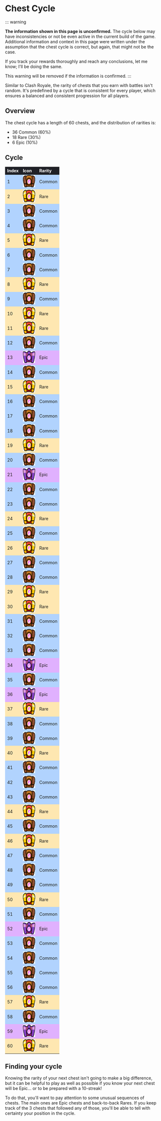 # Chest Cycle

::: warning

**The information shown in this page is unconfirmed.** The cycle below may have inconsistencies or not be even active in the current build of the game. Additional information and context in this page were written under the assumption that the chest cycle is correct, but again, that might not be the case.

If you track your rewards thoroughly and reach any conclusions, let me know; I'll be doing the same.

This warning will be removed if the information is confirmed.
:::

Similar to Clash Royale, the rarity of chests that you earn with battles isn't random. It's predefined by a cycle that is consistent for every player, which ensures a balanced and consistent progression for all players.

## Overview

The chest cycle has a length of 60 chests, and the distribution of rarities is:

- 36 Common (60%)
- 18 Rare (30%)
- 6 Epic (10%)

## Cycle

<style>
    .heatmapChestCycle {
        width: 100%;
        text-align: left;
    }
    .heatmapChestCycle th {
        word-wrap: break-word;
        text-align: left;
        color: white;
        background: #202127;
    }
    .heatmapChestCycle tr:nth-child(1) { background: rgba(0, 112, 255, 0.30); }
    .heatmapChestCycle tr:nth-child(2) { background: rgba(255, 179, 0, 0.30); }
    .heatmapChestCycle tr:nth-child(3) { background: rgba(0, 112, 255, 0.30); }
    .heatmapChestCycle tr:nth-child(4) { background: rgba(0, 112, 255, 0.30); }
    .heatmapChestCycle tr:nth-child(5) { background: rgba(255, 179, 0, 0.30); }
    .heatmapChestCycle tr:nth-child(6) { background: rgba(0, 112, 255, 0.30); }
    .heatmapChestCycle tr:nth-child(7) { background: rgba(0, 112, 255, 0.30); }
    .heatmapChestCycle tr:nth-child(8) { background: rgba(255, 179, 0, 0.30); }
    .heatmapChestCycle tr:nth-child(9) { background: rgba(0, 112, 255, 0.30); }
    .heatmapChestCycle tr:nth-child(10) { background: rgba(255, 179, 0, 0.30); }
    .heatmapChestCycle tr:nth-child(11) { background: rgba(255, 179, 0, 0.30); }
    .heatmapChestCycle tr:nth-child(12) { background: rgba(0, 112, 255, 0.30); }
    .heatmapChestCycle tr:nth-child(13) { background: rgba(156, 1, 255, 0.30); }
    .heatmapChestCycle tr:nth-child(14) { background: rgba(0, 112, 255, 0.30); }
    .heatmapChestCycle tr:nth-child(15) { background: rgba(255, 179, 0, 0.30); }
    .heatmapChestCycle tr:nth-child(16) { background: rgba(0, 112, 255, 0.30); }
    .heatmapChestCycle tr:nth-child(17) { background: rgba(0, 112, 255, 0.30); }
    .heatmapChestCycle tr:nth-child(18) { background: rgba(0, 112, 255, 0.30); }
    .heatmapChestCycle tr:nth-child(19) { background: rgba(255, 179, 0, 0.30); }
    .heatmapChestCycle tr:nth-child(20) { background: rgba(0, 112, 255, 0.30); }
    .heatmapChestCycle tr:nth-child(21) { background: rgba(156, 1, 255, 0.30); }
    .heatmapChestCycle tr:nth-child(22) { background: rgba(0, 112, 255, 0.30); }
    .heatmapChestCycle tr:nth-child(23) { background: rgba(0, 112, 255, 0.30); }
    .heatmapChestCycle tr:nth-child(24) { background: rgba(255, 179, 0, 0.30); }
    .heatmapChestCycle tr:nth-child(25) { background: rgba(0, 112, 255, 0.30); }
    .heatmapChestCycle tr:nth-child(26) { background: rgba(255, 179, 0, 0.30); }
    .heatmapChestCycle tr:nth-child(27) { background: rgba(0, 112, 255, 0.30); }
    .heatmapChestCycle tr:nth-child(28) { background: rgba(0, 112, 255, 0.30); }
    .heatmapChestCycle tr:nth-child(29) { background: rgba(255, 179, 0, 0.30); }
    .heatmapChestCycle tr:nth-child(30) { background: rgba(255, 179, 0, 0.30); }
    .heatmapChestCycle tr:nth-child(31) { background: rgba(0, 112, 255, 0.30); }
    .heatmapChestCycle tr:nth-child(32) { background: rgba(0, 112, 255, 0.30); }
    .heatmapChestCycle tr:nth-child(33) { background: rgba(0, 112, 255, 0.30); }
    .heatmapChestCycle tr:nth-child(34) { background: rgba(156, 1, 255, 0.30); }
    .heatmapChestCycle tr:nth-child(35) { background: rgba(0, 112, 255, 0.30); }
    .heatmapChestCycle tr:nth-child(36) { background: rgba(156, 1, 255, 0.30); }
    .heatmapChestCycle tr:nth-child(37) { background: rgba(255, 179, 0, 0.30); }
    .heatmapChestCycle tr:nth-child(38) { background: rgba(0, 112, 255, 0.30); }
    .heatmapChestCycle tr:nth-child(39) { background: rgba(0, 112, 255, 0.30); }
    .heatmapChestCycle tr:nth-child(40) { background: rgba(255, 179, 0, 0.30); }
    .heatmapChestCycle tr:nth-child(41) { background: rgba(0, 112, 255, 0.30); }
    .heatmapChestCycle tr:nth-child(42) { background: rgba(0, 112, 255, 0.30); }
    .heatmapChestCycle tr:nth-child(43) { background: rgba(0, 112, 255, 0.30); }
    .heatmapChestCycle tr:nth-child(44) { background: rgba(255, 179, 0, 0.30); }
    .heatmapChestCycle tr:nth-child(45) { background: rgba(0, 112, 255, 0.30); }
    .heatmapChestCycle tr:nth-child(46) { background: rgba(255, 179, 0, 0.30); }
    .heatmapChestCycle tr:nth-child(47) { background: rgba(0, 112, 255, 0.30); }
    .heatmapChestCycle tr:nth-child(48) { background: rgba(0, 112, 255, 0.30); }
    .heatmapChestCycle tr:nth-child(49) { background: rgba(0, 112, 255, 0.30); }
    .heatmapChestCycle tr:nth-child(50) { background: rgba(255, 179, 0, 0.30); }
    .heatmapChestCycle tr:nth-child(51) { background: rgba(0, 112, 255, 0.30); }
    .heatmapChestCycle tr:nth-child(52) { background: rgba(156, 1, 255, 0.30); }
    .heatmapChestCycle tr:nth-child(53) { background: rgba(0, 112, 255, 0.30); }
    .heatmapChestCycle tr:nth-child(54) { background: rgba(0, 112, 255, 0.30); }
    .heatmapChestCycle tr:nth-child(55) { background: rgba(0, 112, 255, 0.30); }
    .heatmapChestCycle tr:nth-child(56) { background: rgba(0, 112, 255, 0.30); }
    .heatmapChestCycle tr:nth-child(57) { background: rgba(255, 179, 0, 0.30); }
    .heatmapChestCycle tr:nth-child(58) { background: rgba(0, 112, 255, 0.30); }
    .heatmapChestCycle tr:nth-child(59) { background: rgba(156, 1, 255, 0.30); }
    .heatmapChestCycle tr:nth-child(60) { background: rgba(255, 179, 0, 0.30); }
</style>

<div class="heatmapChestCycle">

| Index | Icon | Rarity | 
| -- | -- | -- |
| 1 | <img src="../assets/chest_icon_common.png"  width="40" height="40" /> | Common |
| 2 | <img src="../assets/chest_icon_rare.png"  width="40" height="40" /> | Rare |
| 3 | <img src="../assets/chest_icon_common.png"  width="40" height="40" /> | Common |
| 4 | <img src="../assets/chest_icon_common.png"  width="40" height="40" /> | Common |
| 5 | <img src="../assets/chest_icon_rare.png"  width="40" height="40" /> | Rare |
| 6 | <img src="../assets/chest_icon_common.png"  width="40" height="40" /> | Common |
| 7 | <img src="../assets/chest_icon_common.png"  width="40" height="40" /> | Common |
| 8 | <img src="../assets/chest_icon_rare.png"  width="40" height="40" /> | Rare |
| 9 | <img src="../assets/chest_icon_common.png"  width="40" height="40" /> | Common |
| 10 | <img src="../assets/chest_icon_rare.png"  width="40" height="40" /> | Rare |
| 11 | <img src="../assets/chest_icon_rare.png"  width="40" height="40" /> | Rare |
| 12 | <img src="../assets/chest_icon_common.png"  width="40" height="40" /> | Common |
| 13 | <img src="../assets/chest_icon_epic.png"  width="40" height="40" /> | Epic |
| 14 | <img src="../assets/chest_icon_common.png"  width="40" height="40" /> | Common |
| 15 | <img src="../assets/chest_icon_rare.png"  width="40" height="40" /> | Rare |
| 16 | <img src="../assets/chest_icon_common.png"  width="40" height="40" /> | Common |
| 17 | <img src="../assets/chest_icon_common.png"  width="40" height="40" /> | Common |
| 18 | <img src="../assets/chest_icon_common.png"  width="40" height="40" /> | Common |
| 19 | <img src="../assets/chest_icon_rare.png"  width="40" height="40" /> | Rare |
| 20 | <img src="../assets/chest_icon_common.png"  width="40" height="40" /> | Common |
| 21 | <img src="../assets/chest_icon_epic.png"  width="40" height="40" /> | Epic |
| 22 | <img src="../assets/chest_icon_common.png"  width="40" height="40" /> | Common |
| 23 | <img src="../assets/chest_icon_common.png"  width="40" height="40" /> | Common |
| 24 | <img src="../assets/chest_icon_rare.png"  width="40" height="40" /> | Rare |
| 25 | <img src="../assets/chest_icon_common.png"  width="40" height="40" /> | Common |
| 26 | <img src="../assets/chest_icon_rare.png"  width="40" height="40" /> | Rare |
| 27 | <img src="../assets/chest_icon_common.png"  width="40" height="40" /> | Common |
| 28 | <img src="../assets/chest_icon_common.png"  width="40" height="40" /> | Common |
| 29 | <img src="../assets/chest_icon_rare.png"  width="40" height="40" /> | Rare |
| 30 | <img src="../assets/chest_icon_rare.png"  width="40" height="40" /> | Rare |
| 31 | <img src="../assets/chest_icon_common.png"  width="40" height="40" /> | Common |
| 32 | <img src="../assets/chest_icon_common.png"  width="40" height="40" /> | Common |
| 33 | <img src="../assets/chest_icon_common.png"  width="40" height="40" /> | Common |
| 34 | <img src="../assets/chest_icon_epic.png"  width="40" height="40" /> | Epic |
| 35 | <img src="../assets/chest_icon_common.png"  width="40" height="40" /> | Common |
| 36 | <img src="../assets/chest_icon_epic.png"  width="40" height="40" /> | Epic |
| 37 | <img src="../assets/chest_icon_rare.png"  width="40" height="40" /> | Rare |
| 38 | <img src="../assets/chest_icon_common.png"  width="40" height="40" /> | Common |
| 39 | <img src="../assets/chest_icon_common.png"  width="40" height="40" /> | Common |
| 40 | <img src="../assets/chest_icon_rare.png"  width="40" height="40" /> | Rare |
| 41 | <img src="../assets/chest_icon_common.png"  width="40" height="40" /> | Common |
| 42 | <img src="../assets/chest_icon_common.png"  width="40" height="40" /> | Common |
| 43 | <img src="../assets/chest_icon_common.png"  width="40" height="40" /> | Common |
| 44 | <img src="../assets/chest_icon_rare.png"  width="40" height="40" /> | Rare |
| 45 | <img src="../assets/chest_icon_common.png"  width="40" height="40" /> | Common |
| 46 | <img src="../assets/chest_icon_rare.png"  width="40" height="40" /> | Rare |
| 47 | <img src="../assets/chest_icon_common.png"  width="40" height="40" /> | Common |
| 48 | <img src="../assets/chest_icon_common.png"  width="40" height="40" /> | Common |
| 49 | <img src="../assets/chest_icon_common.png"  width="40" height="40" /> | Common |
| 50 | <img src="../assets/chest_icon_rare.png"  width="40" height="40" /> | Rare |
| 51 | <img src="../assets/chest_icon_common.png"  width="40" height="40" /> | Common |
| 52 | <img src="../assets/chest_icon_epic.png"  width="40" height="40" /> | Epic |
| 53 | <img src="../assets/chest_icon_common.png"  width="40" height="40" /> | Common |
| 54 | <img src="../assets/chest_icon_common.png"  width="40" height="40" /> | Common |
| 55 | <img src="../assets/chest_icon_common.png"  width="40" height="40" /> | Common |
| 56 | <img src="../assets/chest_icon_common.png"  width="40" height="40" /> | Common |
| 57 | <img src="../assets/chest_icon_rare.png"  width="40" height="40" /> | Rare |
| 58 | <img src="../assets/chest_icon_common.png"  width="40" height="40" /> | Common |
| 59 | <img src="../assets/chest_icon_epic.png"  width="40" height="40" /> | Epic |
| 60 | <img src="../assets/chest_icon_rare.png"  width="40" height="40" /> | Rare |

</div>

## Finding your cycle

Knowing the rarity of your next chest isn't going to make a big difference, but it can be helpful to play as well as possible if you know your next chest will be Epic... or to be prepared with a 10-streak!

To do that, you'll want to pay attention to some unusual sequences of chests. The main ones are Epic chests and back-to-back Rares. If you keep track of the 3 chests that followed any of those, you'll be able to tell with certainty your position in the cycle.